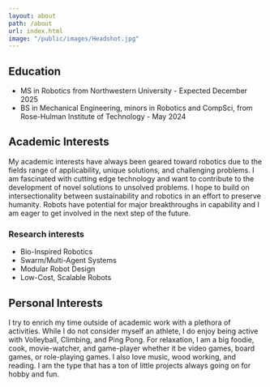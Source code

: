 ```yaml
---
layout: about
path: /about
url: index.html
image: "/public/images/Headshot.jpg"
---
```


## Education
* MS in Robotics from Northwestern University - Expected December 2025
* BS in Mechanical Engineering, minors in Robotics and CompSci, from Rose-Hulman Institute of Technology - May 2024

## Academic Interests
My academic interests have always been geared toward robotics due to the fields range of applicability, unique solutions, and challenging problems. I am fascinated with cutting edge technology and want to contribute to the development of novel solutions to unsolved problems. I hope to build on intersectionality between sustainability and robotics in an effort to preserve humanity. Robots have potential for major breakthroughs in capability and I am eager to get involved in the next step of the future.

### Research interests
* Bio-Inspired Robotics
* Swarm/Multi-Agent Systems
* Modular Robot Design
* Low-Cost, Scalable Robots

## Personal Interests
I try to enrich my time outside of academic work with a plethora of activities. While I do not consider myself an athlete, I do enjoy being active with Volleyball, Climbing, and Ping Pong. For relaxation, I am a big foodie, cook, movie-watcher, and game-player whether it be video games, board games, or role-playing games.​ I also love music, wood working, and reading. I am the type that has a ton of little projects always going on for hobby and fun.